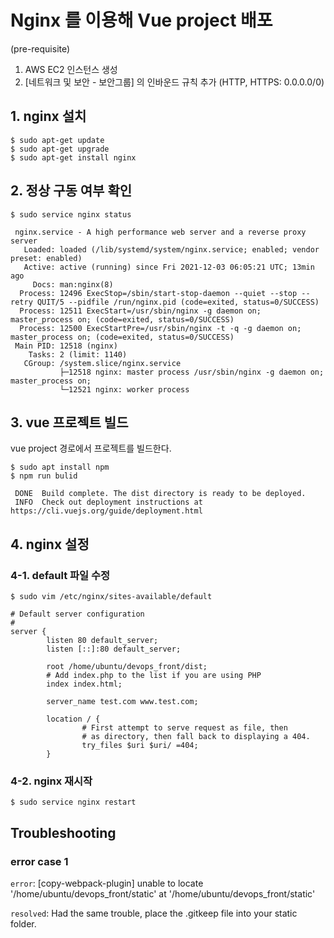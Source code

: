 # Nginx 를 이용해 Vue project 배포

(pre-requisite)

1. AWS EC2 인스턴스 생성
2. [네트워크 및 보안 - 보안그룹] 의 인바운드 규칙 추가 (HTTP, HTTPS: 0.0.0.0/0)

## 1. nginx 설치

```
$ sudo apt-get update
$ sudo apt-get upgrade
$ sudo apt-get install nginx
```

## 2. 정상 구동 여부 확인

```
$ sudo service nginx status

 nginx.service - A high performance web server and a reverse proxy server
   Loaded: loaded (/lib/systemd/system/nginx.service; enabled; vendor preset: enabled)
   Active: active (running) since Fri 2021-12-03 06:05:21 UTC; 13min ago
     Docs: man:nginx(8)
  Process: 12496 ExecStop=/sbin/start-stop-daemon --quiet --stop --retry QUIT/5 --pidfile /run/nginx.pid (code=exited, status=0/SUCCESS)
  Process: 12511 ExecStart=/usr/sbin/nginx -g daemon on; master_process on; (code=exited, status=0/SUCCESS)
  Process: 12500 ExecStartPre=/usr/sbin/nginx -t -q -g daemon on; master_process on; (code=exited, status=0/SUCCESS)
 Main PID: 12518 (nginx)
    Tasks: 2 (limit: 1140)
   CGroup: /system.slice/nginx.service
           ├─12518 nginx: master process /usr/sbin/nginx -g daemon on; master_process on;
           └─12521 nginx: worker process
```

## 3. vue 프로젝트 빌드

vue project 경로에서 프로젝트를 빌드한다.

```
$ sudo apt install npm 
$ npm run bulid
```

```
 DONE  Build complete. The dist directory is ready to be deployed.
 INFO  Check out deployment instructions at https://cli.vuejs.org/guide/deployment.html
```

## 4. nginx 설정

### 4-1. default 파일 수정

```
$ sudo vim /etc/nginx/sites-available/default
```

```
# Default server configuration
#
server {
        listen 80 default_server;
        listen [::]:80 default_server;

        root /home/ubuntu/devops_front/dist;
        # Add index.php to the list if you are using PHP
        index index.html;

        server_name test.com www.test.com;

        location / {
                # First attempt to serve request as file, then
                # as directory, then fall back to displaying a 404.
                try_files $uri $uri/ =404;
        }

```

### 4-2. nginx 재시작

```
$ sudo service nginx restart
```

## Troubleshooting

### error case 1

`error`: [copy-webpack-plugin] unable to locate '/home/ubuntu/devops_front/static' at '/home/ubuntu/devops_front/static'

`resolved`: Had the same trouble, place the .gitkeep file into your static folder.
